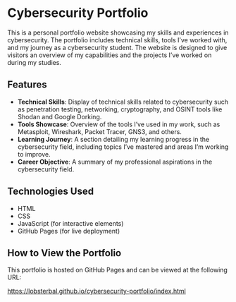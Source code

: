 # Cybersecurity Portfolio

This is a personal portfolio website showcasing my skills and experiences in cybersecurity. The portfolio includes technical skills, tools I’ve worked with, and my journey as a cybersecurity student. The website is designed to give visitors an overview of my capabilities and the projects I’ve worked on during my studies.

## Features

- **Technical Skills**: Display of technical skills related to cybersecurity such as penetration testing, networking, cryptography, and OSINT tools like Shodan and Google Dorking.
- **Tools Showcase**: Overview of the tools I’ve used in my work, such as Metasploit, Wireshark, Packet Tracer, GNS3, and others.
- **Learning Journey**: A section detailing my learning progress in the cybersecurity field, including topics I’ve mastered and areas I’m working to improve.
- **Career Objective**: A summary of my professional aspirations in the cybersecurity field.

## Technologies Used

- HTML
- CSS
- JavaScript (for interactive elements)
- GitHub Pages (for live deployment)

## How to View the Portfolio

This portfolio is hosted on GitHub Pages and can be viewed at the following URL:

https://lobsterbal.github.io/cybersecurity-portfolio/index.html
